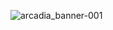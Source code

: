 ![arcadia_banner-001](https://github.com/user-attachments/assets/cb0df190-2a3a-40dc-ac5f-3ee92aae260e)
